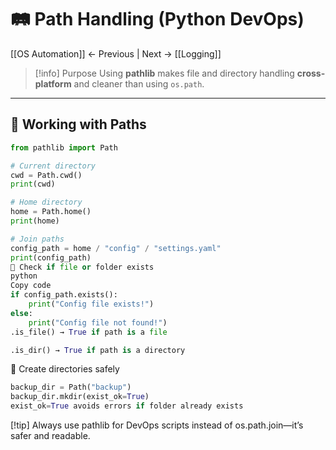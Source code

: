 # 🛤 Path Handling (Python DevOps)

[[OS Automation]] ← Previous | Next → [[Logging]]

> [!info] Purpose
Using **pathlib** makes file and directory handling **cross-platform** and cleaner than using `os.path`.

---

## 🔹 Working with Paths
```python
from pathlib import Path

# Current directory
cwd = Path.cwd()
print(cwd)

# Home directory
home = Path.home()
print(home)

# Join paths
config_path = home / "config" / "settings.yaml"
print(config_path)
🔹 Check if file or folder exists
python
Copy code
if config_path.exists():
    print("Config file exists!")
else:
    print("Config file not found!")
.is_file() → True if path is a file

.is_dir() → True if path is a directory
```

🔹 Create directories safely

```python
backup_dir = Path("backup")
backup_dir.mkdir(exist_ok=True)
exist_ok=True avoids errors if folder already exists
```

[!tip]
Always use pathlib for DevOps scripts instead of os.path.join—it’s safer and readable.